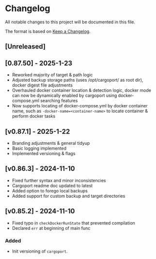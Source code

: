 # Changelog

All notable changes to this project will be documented in this file.

The format is based on [Keep a Changelog](https://keepachangelog.com/en/1.0.0/).

## [Unreleased]

## [0.87.50] - 2025-1-23
- Reworked majority of target & path logic
- Adjusted backup storage paths (uses /opt/cargoport/ as root dir), docker digest file adjustments
- Overhauled docker container location & detection logic, docker mode can now be dynamically enabled by cargoport using docker-compose.yml searching features
- Now supports locating of docker-compose.yml by docker container name, such as `-docker-name=<container-name>` to locate container & perform docker tasks

## [v0.87.1] - 2025-1-22
- Branding adjustments & general tidyup
- Basic logging implemented
- Implemented versioning & flags

## [v0.86.3] - 2024-11-10
- Fixed further syntax and minor inconsistencies
- Cargoport readme doc updated to latest
- Added option to forego local backups
- Added support for custom backup and target directories

## [v0.85.2] - 2024-11-10
- Fixed typo in `checkDockerRunState` that prevented compilation
- Declared `err` at beginning of main func

### Added

- Init versioning of `cargoport`.

